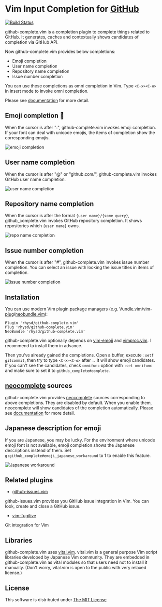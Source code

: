 Vim Input Completion for [GitHub](https://github.com/)
======================================================

[![Build Status](https://travis-ci.org/rhysd/github-complete.vim.svg?branch=master)](https://travis-ci.org/rhysd/github-complete.vim)

github-complete.vim is a completion plugin to complete things related to GitHub.  It generates, caches and contextually shows candidates of completion via GitHub API.

Now github-complete.vim provides below completions:
- Emoji completion
- User name completion
- Repository name completion
- Issue number completion

You can use these completions as omni completion in Vim.  Type `<C-x><C-o>` in insert mode to invoke omni completion.

Please see [documentation](https://github.com/rhysd/github-complete.vim/blob/master/doc/github-complete.txt) for more detail.

## Emoji completion :dog:

When the cursor is after ":", github-complete.vim invokes emoji completion.  If your font can deal with unicode emojis, the items of completion show the corresponding emojis.

![emoji completion](https://raw.githubusercontent.com/rhysd/screenshots/master/github-complete.vim/emoji_completion.gif)

## User name completion

When the cursor is after "@" or "github.com/", github-complete.vim invokes GitHub user name completion.

![user name completion](https://raw.githubusercontent.com/rhysd/screenshots/master/github-complete.vim/user_completion.gif)

## Repository name completion

When the cursor is after the format `{user name}/{some query}`, github_complete.vim invokes GitHub repository completion.  It shows repositories which `{user name}` owns.

![repo name completion](https://raw.githubusercontent.com/rhysd/screenshots/master/github-complete.vim/repo_completion.gif)

## Issue number completion

When the cursor is after "#", github-complete.vim invokes issue number completion.
You can select an issue with looking the issue titles in items of completion.

![issue number completion](https://raw.githubusercontent.com/rhysd/screenshots/master/github-complete.vim/issue_completion.gif)

## Installation 

You can use modern Vim plugin package managers (e.g. [Vundle.vim](https://github.com/gmarik/Vundle.vim)/[vim-plug](https://github.com/junegunn/vim-plug)/[neobundle.vim](https://github.com/Shougo/neobundle.vim)):

```vim
Plugin 'rhysd/github-complete.vim'
Plug 'rhysd/github-complete.vim'
NeoBundle 'rhysd/github-complete.vim'
```

github-complete.vim optionally depends on [vim-emoji](https://github.com/junegunn/vim-emoji) and [vimproc.vim](https://github.com/Shougo/vimproc.vim).  I recommend to install them in advance.

Then you've already gained the completions.  Open a buffer, execute `:setf gitcommit`, then try to type `<C-x><C-o>` after `:`.  It will show emoji candidates.  If you can't see the candidates, check `omnifunc` option with `:set omnifunc` and make sure to set it to `github_complete#complete`.

## [neocomplete](https://github.com/Shougo/neocomplete.vim) sources

github-complete.vim provides [neocomplete](https://github.com/Shougo/neocomplete.vim) sources corresponding to above completions.  They are disabled by default.  When you enable them, neocomplete will show candidates of the completion automatically.  Please see [documentation](https://github.com/rhysd/github-complete.vim/doc/github-complete.txt) for more detail.

## Japanese description for emoji

If you are Japanese, you may be lucky.  For the environment where unicode emoji font is not available, emoji completion shows the Japanese descriptions instead of them.  Set `g:github_complete#emoji_japanese_workaround` to 1 to enable this feature.

![Japanese workaround](https://raw.githubusercontent.com/rhysd/screenshots/master/github-complete.vim/japanese_workaround.gif)

## Related plugins

- [github-issues.vim](https://github.com/jaxbot/github-issues.vim)

github-issues.vim provides you GitHub issue integration in Vim.
You can look, create and close a GitHub issue.

- [vim-fugitive](https://github.com/jaxbot/github-issues.vim)

Git integration for Vim

## Libraries

github-complete.vim uses [vital.vim](https://github.com/vim-jp/vital.vim).  vital.vim is a general purpose Vim script libraries developed by Japanese Vim community.  They are embedded in github-complete.vim as vital modules so that users need not to install it manually. (Don't worry, vital.vim is open to the public with very relaxed license.)

## License

This software is distributed under [The MIT License](http://opensource.org/licenses/MIT)
